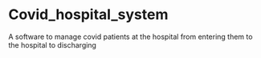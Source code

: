 # Covid_hospital_system
A software to manage covid patients at the hospital from entering them to the hospital to discharging 

